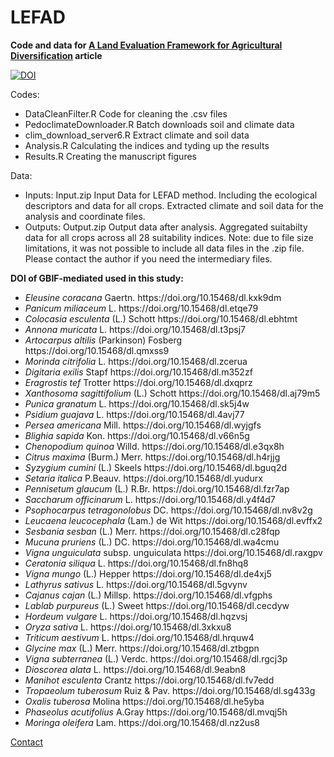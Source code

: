 # LEFAD
<b>Code and data for <a href="https://www.mdpi.com/2071-1050/12/8/3110"> A Land Evaluation Framework for Agricultural Diversification</a> article</b>

 
<a href="https://zenodo.org/badge/latestdoi/248660700"><img src="https://zenodo.org/badge/248660700.svg" alt="DOI"></a>

Codes:
- DataCleanFilter.R	        Code for cleaning the .csv files
- PedoclimateDownloader.R	  Batch downloads soil and climate data
- clim_download_server6.R	  Extract climate and soil data
- Analysis.R	              Calculating the indices and tyding up the results
- Results.R	                Creating the manuscript figures

Data: 
- Inputs: Input.zip	Input Data for LEFAD method. Including the ecological descriptors and data for all crops. Extracted climate and soil data for the analysis and coordinate files. 
- Outputs: Output.zip Output data after analysis. Aggregated suitabilty data for all crops across all 28 suitability indices. Note: due to file size limitations, it was not possible to include all data files in the .zip file. Please contact the author if you need the intermediary files. 
 
<b> DOI of GBIF-mediated  used in this study:</b>

<ul>
<li>	<i>Eleusine coracana</i> Gaertn.	https://doi.org/10.15468/dl.kxk9dm	</li>
<li>	<i>Panicum miliaceum</i> L.	https://doi.org/10.15468/dl.etqe79	</li>
<li>	<i>Colocasia esculenta</i> (L.) Schott	https://doi.org/10.15468/dl.ebhtmt	</li>
<li>	<i>Annona muricata</i> L.	https://doi.org/10.15468/dl.t3psj7	</li>
<li>	<i>Artocarpus altilis</i> (Parkinson) Fosberg	https://doi.org/10.15468/dl.qmxss9	</li>
<li>	<i>Morinda citrifolia</i> L.	https://doi.org/10.15468/dl.zcerua	</li>
<li>	<i>Digitaria exilis</i> Stapf	https://doi.org/10.15468/dl.m352zf	</li>
<li>	<i>Eragrostis tef</i> Trotter	https://doi.org/10.15468/dl.dxqprz	</li>
<li>	<i>Xanthosoma sagittifolium</i> (L.) Schott	https://doi.org/10.15468/dl.aj79m5	</li>
<li>	<i>Punica granatum</i> L.	https://doi.org/10.15468/dl.sk5j4w	</li>
<li>	<i>Psidium guajava</i> L.	https://doi.org/10.15468/dl.4avj77	</li>
<li>	<i>Persea americana</i> Mill.	https://doi.org/10.15468/dl.wyjgfs	</li>
<li>	<i>Blighia sapida</i> Kon.	https://doi.org/10.15468/dl.v66n5g	</li>
<li>	<i>Chenopodium quinoa</i> Willd.	https://doi.org/10.15468/dl.e3qx8h	</li>
<li>	<i>Citrus maxima</i> (Burm.) Merr.	https://doi.org/10.15468/dl.h4rjjg	</li>
<li>	<i>Syzygium cumini</i> (L.) Skeels	https://doi.org/10.15468/dl.bguq2d	</li>
<li>	<i>Setaria italica</i> P.Beauv.	https://doi.org/10.15468/dl.yudurx	</li>
<li>	<i>Pennisetum glaucum</i> (L.) R.Br.	https://doi.org/10.15468/dl.fzr7ap	</li>
<li>	<i>Saccharum officinarum</i> L.	https://doi.org/10.15468/dl.y4f4d7	</li>
<li>	<i>Psophocarpus tetragonolobus</i> DC.	https://doi.org/10.15468/dl.nv8v2g	</li>
<li>	<i>Leucaena leucocephala</i> (Lam.) de Wit	https://doi.org/10.15468/dl.evffx2	</li>
<li>	<i>Sesbania sesban</i> (L.) Merr.	https://doi.org/10.15468/dl.c28fqp	</li>
<li>	<i>Mucuna pruriens</i> (L.) DC.	https://doi.org/10.15468/dl.wa4cmu	</li>
<li>	<i>Vigna unguiculata</i> subsp. unguiculata	https://doi.org/10.15468/dl.raxgpv	</li>
<li>	<i>Ceratonia siliqua</i> L.	https://doi.org/10.15468/dl.fn8hq8	</li>
<li>	<i>Vigna mungo</i> (L.) Hepper	https://doi.org/10.15468/dl.de4xj5	</li>
<li>	<i>Lathyrus sativus</i> L.	https://doi.org/10.15468/dl.5gvynv	</li>
<li>	<i>Cajanus cajan</i> (L.) Millsp.	https://doi.org/10.15468/dl.vfgphs	</li>
<li>	<i>Lablab purpureus</i> (L.) Sweet	https://doi.org/10.15468/dl.cecdyw	</li>
<li>	<i>Hordeum vulgare</i> L.	https://doi.org/10.15468/dl.hqzvsj	</li>
<li>	<i>Oryza sativa</i> L.	https://doi.org/10.15468/dl.3xkxu8	</li>
<li>	<i>Triticum aestivum</i> L.	https://doi.org/10.15468/dl.hrquw4	</li>
<li>	<i>Glycine max</i> (L.) Merr.	https://doi.org/10.15468/dl.ztbgpn	</li>
<li>	<i>Vigna subterranea</i> (L.) Verdc.	https://doi.org/10.15468/dl.rgcj3p	</li>
<li>	<i>Dioscorea alata</i> L.	https://doi.org/10.15468/dl.9eabn8	</li>
<li>	<i>Manihot esculenta</i> Crantz	https://doi.org/10.15468/dl.fv7edd	</li>
<li>	<i>Tropaeolum tuberosum</i> Ruiz & Pav.	https://doi.org/10.15468/dl.sg433g	</li>
<li>	<i>Oxalis tuberosa</i> Molina	https://doi.org/10.15468/dl.he5yba	</li>
<li>	<i>Phaseolus acutifolius</i> A.Gray	https://doi.org/10.15468/dl.mvqj5h	</li>
<li>	<i>Moringa oleifera</i> Lam.	https://doi.org/10.15468/dl.nz2us8	</li>
</ul>

<a href = "mailto: e.jahanshiri@gmail.com">Contact</a>
